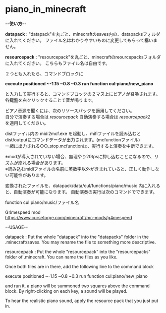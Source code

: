 # piano_in_minecraft

**--使い方--**

**datapack**     : "datapack"を丸ごと、minecraftのsaves内の、datapacksフォルダに入れてください。
               ファイル名はわかりやすいものに変更してもらって構いません。
               
**resourcepack** : "resourcepack"を丸ごと、minecraftのreourcepacksフォルダに入れてください。
               こちらもファイル名は自由です。
               
２つとも入れたら、コマンドブロックに

**execute positioned ~-1.15 ~0.8 ~0.3 run function cul:piano/new_piano**

と入力して実行すると、コマンドブロックの２マス上にピアノが召喚されます。
各鍵盤を右クリックすることで音が鳴ります。

ピアノ音源を聞くには、次のリソースパックを適用してください。  
自分で演奏する場合は *resourcepack* 
自動演奏する場合は  *resourcepack2*  
を適用してください。


distファイル内の midi2mcf.exe を起動し、mifiファイルを読み込むと dist/outputにコマンドデータが出力されます。(mcfunctionファイル)  
一緒に出力される○○_stop.mcfunctionは、実行すると演奏を中断できます。  

※modが導入されていない場合、無理やり20tpsに押し込むことになるので、リズムが崩れる場合があります。   
※読み込むmidiファイルの名前に英数字以外が含まれていると、正しく動作しない可能性があります。

変換されたファイルを、datapack/data/cul/functions/piano/music 内に入れると、自動演奏が可能になります。
自動演奏の実行は次のコマンドでできます。

function cul:piano/music/ファイル名


G4mespeed mod  
https://www.curseforge.com/minecraft/mc-mods/g4mespeed




--USAGE--

datapack     : Put the whole "datapack" into the "datapacks" folder in the .minecraft/saves.
               You may rename the file to something more descriptive.
               
resourcepack : Put the whole "resourcepack" into the "resourcepacks" folder of .minecraft.
               You can name the files as you like.
               
Once both files are in there, add the following line to the command block

execute positioned ~-1.15 ~0.8 ~0.3 run function cul:piano/new_piano

and run it, a piano will be summoned two squares above the command block.
By right-clicking on each key, a sound will be played.

To hear the realistic piano sound, apply the resource pack that you just put in.
